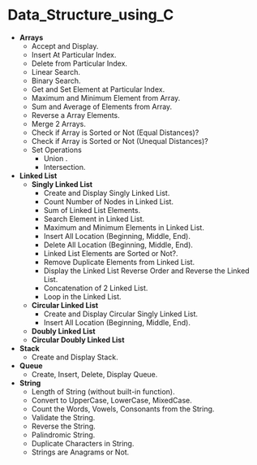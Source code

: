 # Data_Structure_using_C

- **Arrays**
	- Accept and Display.
	- Insert At Particular Index.
	- Delete from Particular Index.
	- Linear Search.
	- Binary Search.
	- Get and Set Element at Particular Index.
	- Maximum and Minimum Element from Array.
	- Sum and Average of Elements from Array.
	- Reverse a Array Elements.
	- Merge 2 Arrays.
	- Check if Array is Sorted or Not (Equal Distances)?
	- Check if Array is Sorted or Not (Unequal Distances)?
	- Set Operations
		- Union .
		- Intersection.
- **Linked List** 
	- **Singly Linked List**	 	
		- Create and Display Singly Linked List.
		- Count Number of Nodes in Linked List.
		- Sum of Linked List Elements.
		- Search Element in Linked List.
		- Maximum and Minimum Elements in Linked List.
		- Insert All Location (Beginning, Middle, End).
		- Delete All Location (Beginning, Middle, End).
		- Linked List Elements are Sorted or Not?.
		- Remove Duplicate Elements from Linked List.
		- Display the Linked List Reverse Order and Reverse the Linked List.
		- Concatenation of 2 Linked List.
		- Loop in the Linked List.
	- **Circular Linked List** 
		- Create and Display Circular Singly Linked List. 
		- Insert All Location (Beginning, Middle, End).
	- **Doubly Linked List**
	- **Circular Doubly Linked List**
- **Stack**
	- Create and Display Stack.
- **Queue**
	- Create, Insert, Delete, Display Queue.
- **String**
	- Length of String (without built-in function).
	- Convert to UpperCase, LowerCase, MixedCase.
	- Count the Words, Vowels, Consonants from the String.
	- Validate the String.
	- Reverse the String.
	- Palindromic String.
	- Duplicate Characters in String.
	- Strings are Anagrams or Not.
